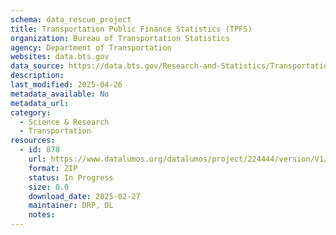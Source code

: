 ```yaml
---
schema: data_rescue_project 
title: Transportation Public Finance Statistics (TPFS)
organization: Bureau of Transportation Statistics
agency: Department of Transportation
websites: data.bts.gov
data_source: https://data.bts.gov/Research-and-Statistics/Transportation-Public-Finance-Statistics-TPFS-/6aiz-ybqx/about_data
description: 
last_modified: 2025-04-26
metadata_available: No
metadata_url: 
category:
  - Science & Research 
  - Transportation 
resources:
  - id: 878
    url: https://www.datalumos.org/datalumos/project/224444/version/V1/view
    format: ZIP
    status: In Progress
    size: 0.0
    download_date: 2025-02-27
    maintainer: DRP, DL
    notes: 
---
```

